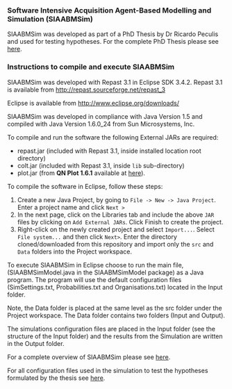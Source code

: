 ### Software Intensive Acquisition Agent-Based Modelling and Simulation (SIAABMSim)

SIAABMSim was developed as part of a PhD Thesis by Dr Ricardo Peculis and used for testing hypotheses.
For the complete PhD Thesis please see  [here](https://github.com/peculis/SIAABMSim/blob/master/docs/RPeculis-PhDThesis-UniSA-Final.pdf).

### Instructions to compile and execute SIAABMSim

SIAABMSim was developed with Repast 3.1 in Eclipse SDK 3.4.2. Repast 3.1 is available from http://repast.sourceforge.net/repast_3

Eclipse is available from http://www.eclipse.org/downloads/

SIAABMSim was developed in compliance with Java Version 1.5 and compiled
with Java Version 1.6.0_24 from Sun Microsystems, Inc.

To compile and run the software the following External JARs are required:
* repast.jar (included with Repast 3.1, inside installed location root directory)
* colt.jar (included with Repast 3.1, inside `lib` sub-directory)
* plot.jar (from **QN Plot 1.6.1** available at [here](https://sourceforge.net/projects/qn-plot/)).

To compile the software in Eclipse, follow these steps:

1. Create a new Java Project, by going to `File -> New -> Java Project`. Enter a project name and click `Next >`
2. In the next page, click on the Libraries tab and include the above `JAR` files by clicking on `Add External JARs`. Click Finish to create the project.
3. Right-click on the newly created project and select `Import...`. Select `File system...` and then click `Next>`. Enter the directory cloned/downloaded from this repository and import only the `src` and `Data` folders into the Project workspace.


To execute SIAABMSim in Eclipse choose to run the main file, (SIAABMSimModel.java in the SIAABMSimModel package) as a Java program. The program will use the default configuration files (SimSettings.txt, Probabilities.txt and Organisations.txt) located in the Input folder.

Note, the Data folder is placed at the same level as the src folder under the Project workspace. The Data folder contains two folders (Input and Output).

The simulations configuration files are placed in the Input folder (see the structure of the Input folder) and the results from the Simulation are written in the Output folder.

For a complete overview of SIAABMSim please see [here](https://github.com/peculis/SIAABMSim/blob/master/docs/SIAABMSimSimulationEnvironment.pdf).

For all configuration files used in the simulation to test the hypotheses formulated by the thesis see [here](https://github.com/peculis/SIAABMSim/tree/master/docs/Simulation%20-%20Configuration%20Files).

